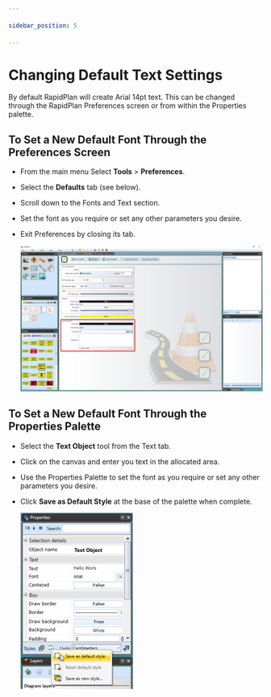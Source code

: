 ```yaml
---

sidebar_position: 5

---
```

# Changing Default Text Settings

By default RapidPlan will create Arial 14pt text. This can be changed through the RapidPlan Preferences screen or from within the Properties palette.

## To Set a New Default Font Through the Preferences Screen

- From the main menu Select **Tools** > **Preferences**.
- Select the **Defaults** tab (see below).
- Scroll down to the Fonts and Text section.
- Set the font as you require or set any other parameters you desire.
- Exit Preferences by closing its tab.

    ![Font_Default_Preferences](./assets/Font_Default_Preferences.png)

## To Set a New Default Font Through the Properties Palette

- Select the **Text Object** tool from the Text tab.
- Click on the canvas and enter you text in the allocated area.
- Use the Properties Palette to set the font as you require or set any other parameters you desire.
- Click **Save as Default Style** at the base of the palette when complete.

    ![Saving_New_Default_Font_in_the_Properties_Palette](./assets/Saving_New_Default_Font_in_the_Properties_Palette.png)
